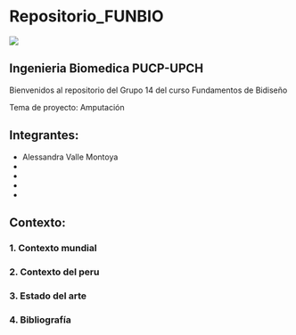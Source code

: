 # Repositorio_FUNBIO
<img src="Imágenes/imagen1.jpg"/>

## Ingenieria Biomedica PUCP-UPCH
Bienvenidos al repositorio del Grupo 14 del curso Fundamentos de Bidiseño

Tema de proyecto: Amputación

## Integrantes:
- Alessandra Valle Montoya
-
-
-
- 
## Contexto:
### 1. Contexto mundial 
### 2. Contexto del peru
### 3. Estado del arte
### 4. Bibliografía
